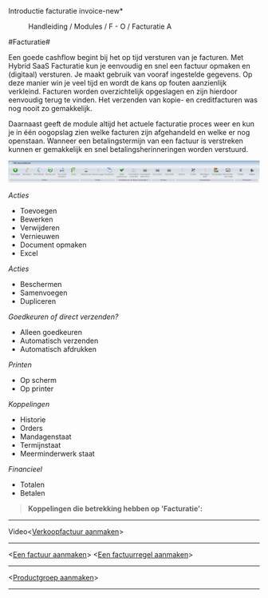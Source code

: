 <properties>
	<page>
		<title>Introductie facturatie</title>
		<description>Introductie facturatie</description>
		<context>invoice-new*</context>
	</page>
	<menu>
		<position>Handleiding / Modules / F - O / Facturatie</position>
		<title>Introductie</title>
		<sort>A</sort>
	</menu>
</properties>

#Facturatie#

Een goede cashflow begint bij het op tijd versturen van je facturen. Met Hybrid SaaS Facturatie kun je eenvoudig en snel een factuur opmaken en (digitaal) versturen. Je maakt gebruik van vooraf ingestelde gegevens. Op deze manier win je veel tijd en wordt de kans op fouten aanzienlijk verkleind. Facturen worden overzichtelijk opgeslagen en zijn hierdoor eenvoudig terug te vinden. Het verzenden van kopie- en creditfacturen was nog nooit zo gemakkelijk.

Daarnaast geeft de module altijd het actuele facturatie proces weer en kun je in één oogopslag zien welke facturen zijn afgehandeld en welke er nog openstaan. Wanneer een betalingstermijn van een factuur is verstreken kunnen er gemakkelijk en snel betalingsherinneringen worden verstuurd.

![](images/buttonbalk-facturatie.JPG)

*Acties*

- Toevoegen
- Bewerken
- Verwijderen
- Vernieuwen
- Document opmaken
- Excel


*Acties*

- Beschermen
- Samenvoegen 
- Dupliceren

*Goedkeuren of direct verzenden?*

- Alleen goedkeuren
- Automatisch verzenden
- Automatisch afdrukken

*Printen*

- Op scherm
- Op printer

*Koppelingen* 

- Historie
- Orders
- Mandagenstaat
- Termijnstaat
- Meerminderwerk staat

*Financieel*

- Totalen
- Betalen

> **Koppelingen die betrekking hebben op 'Facturatie':**
> 

----------


Video<[Verkoopfactuur aanmaken](https://www.youtube.com/watch?v=aSJ160Q7TEE)>

----------

<[Een factuur aanmaken](http://hybridsaas.support/pages/handleiding/modules/F-O/facturatie/een-factuur-aanmaken)>
<[Een factuurregel aanmaken](http://hybridsaas.support/pages/handleiding/modules/F-O/facturatie/een-factuurregel-aanmaken)>

----------
<[Productgroep aanmaken](http://hybridsaas.support/pages/handleiding/modules/P-Z/producten/Product-hoofdgroep-aanmaken)>

----------
